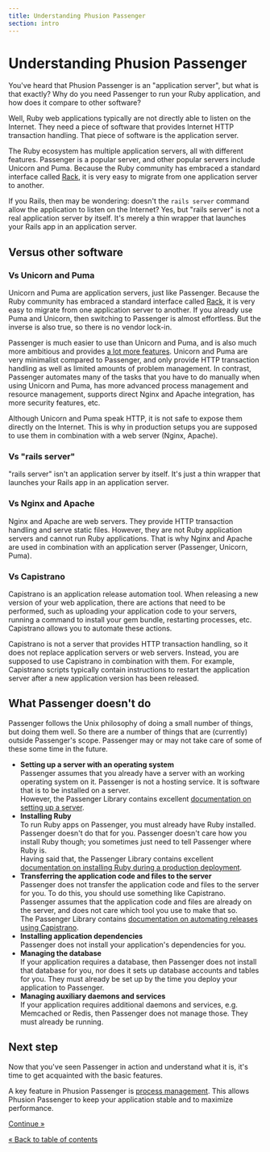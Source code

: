 ```yaml
---
title: Understanding Phusion Passenger
section: intro
---
```

# Understanding Phusion Passenger

You've heard that Phusion Passenger is an "application server", but what is that exactly? Why do you need Passenger to run your Ruby application, and how does it compare to other software?

Well, Ruby web applications typically are not directly able to listen on the Internet. They need a piece of software that provides Internet HTTP transaction handling. That piece of software is the application server.

The Ruby ecosystem has multiple application servers, all with different features. Passenger is a popular server, and other popular servers include Unicorn and Puma. Because the Ruby community has embraced a standard interface called [Rack](http://rack.github.io/), it is very easy to migrate from one application server to another.

If you Rails, then may be wondering: doesn't the `rails server` command allow the application to listen on the Internet? Yes, but "rails server" is not a real application server by itself. It's merely a thin wrapper that launches your Rails app in an application server.

## Versus other software

### Vs Unicorn and Puma

Unicorn and Puma are application servers, just like Passenger. Because the Ruby community has embraced a standard interface called [Rack](http://rack.github.io/), it is very easy to migrate from one application server to another. If you already use Puma and Unicorn, then switching to Passenger is almost effortless. But the inverse is also true, so there is no vendor lock-in.

Passenger is much easier to use than Unicorn and Puma, and is also much more ambitious and provides [a lot more features](../../../guides/). Unicorn and Puma are very minimalist compared to Passenger, and only provide HTTP transaction handling as well as limited amounts of problem management. In contrast, Passenger automates many of the tasks that you have to do manually when using Unicorn and Puma, has more advanced process management and resource management, supports direct Nginx and Apache integration, has more security features, etc.

Although Unicorn and Puma speak HTTP, it is not safe to expose them directly on the Internet. This is why in production setups you are supposed to use them in combination with a web server (Nginx, Apache).

### Vs "rails server"

"rails server" isn't an application server by itself. It's just a thin wrapper that launches your Rails app in an application server.

### Vs Nginx and Apache

Nginx and Apache are web servers. They provide HTTP transaction handling and serve static files. However, they are not Ruby application servers and cannot run Ruby applications. That is why Nginx and Apache are used in combination with an application server (Passenger, Unicorn, Puma).

### Vs Capistrano

Capistrano is an application release automation tool. When releasing a new version of your web application, there are actions that need to be performed, such as uploading your application code to your servers, running a command to install your gem bundle, restarting processes, etc. Capistrano allows you to automate these actions.

Capistrano is not a server that provides HTTP transaction handling, so it does not replace application servers or web servers. Instead, you are supposed to use Capistrano in combination with them. For example, Capistrano scripts typically contain instructions to restart the application server after a new application version has been released.

## What Passenger doesn't do

Passenger follows the Unix philosophy of doing a small number of things, but doing them well. So there are a number of things that are (currently) outside Passenger's scope. Passenger may or may not take care of some of these some time in the future.

 * **Setting up a server with an operating system**<br>
   Passenger assumes that you already have a server with an working operating system on it. Passenger is not a hosting service. It is software that is to be installed on a server.<br>
   However, the Passenger Library contains excellent [documentation on setting up a server](../../deploy/ruby/).
 * **Installing Ruby**<br>
   To run Ruby apps on Passenger, you must already have Ruby installed. Passenger doesn't do that for you. Passenger doesn't care how you install Ruby though; you sometimes just need to tell Passenger where Ruby is.<br>
   Having said that, the Passenger Library contains excellent [documentation on installing Ruby during a production deployment](../../deploy/ruby/).
 * **Transferring the application code and files to the server**<br>
   Passenger does not transfer the application code and files to the server for you. To do this, you should use something like Capistrano. Passenger assumes that the application code and files are already on the server, and does not care which tool you use to make that so.<br>
   The Passenger Library contains [documentation on automating releases using Capistrano](../../../guides/capistrano.html).
 * **Installing application dependencies**<br>
   Passenger does not install your application's dependencies for you.
 * **Managing the database**<br>
   If your application requires a database, then Passenger does not install that database for you, nor does it sets up database accounts and tables for you. They must already be set up by the time you deploy your application to Passenger.
 * **Managing auxiliary daemons and services**<br>
   If your application requires additional daemons and services, e.g. Memcached or Redis, then Passenger does not manage those. They must already be running.

## Next step

Now that you've seen Passenger in action and understand what it is, it's time to get acquainted with the basic features.

A key feature in Phusion Passenger is [process management](process_management.html). This allows Phusion Passenger to keep your application stable and to maximize performance.

<a href="process_management.html" class="btn btn-primary btn-lg">Continue &raquo;</a>

<a href=".">&laquo; Back to table of contents</a>
